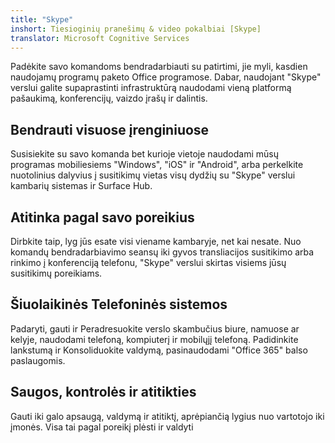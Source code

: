 ```yaml
---
title: "Skype"
inshort: Tiesioginių pranešimų & video pokalbiai [Skype]
translator: Microsoft Cognitive Services
---
```


Padėkite savo komandoms bendradarbiauti su patirtimi, jie myli, kasdien naudojamų programų paketo Office programose. Dabar, naudojant "Skype" verslui galite supaprastinti infrastruktūrą naudodami vieną platformą pašaukimą, konferencijų, vaizdo įrašų ir dalintis. 

## Bendrauti visuose įrenginiuose
Susisiekite su savo komanda bet kurioje vietoje naudodami mūsų programas mobiliesiems "Windows", "iOS" ir "Android", arba perkelkite nuotolinius dalyvius į susitikimų vietas visų dydžių su "Skype" verslui kambarių sistemas ir Surface Hub.

## Atitinka pagal savo poreikius
Dirbkite taip, lyg jūs esate visi viename kambaryje, net kai nesate. Nuo komandų bendradarbiavimo seansų iki gyvos transliacijos susitikimo arba rinkimo į konferenciją telefonu, "Skype" verslui skirtas visiems jūsų susitikimų poreikiams. 

## Šiuolaikinės Telefoninės sistemos
Padaryti, gauti ir Peradresuokite verslo skambučius biure, namuose ar kelyje, naudodami telefoną, kompiuterį ir mobilųjį telefoną. Padidinkite lankstumą ir Konsoliduokite valdymą, pasinaudodami "Office 365" balso paslaugomis. 

## Saugos, kontrolės ir atitikties
Gauti iki galo apsaugą, valdymą ir atitiktį, aprėpiančią lygius nuo vartotojo iki įmonės. Visa tai pagal poreikį plėsti ir valdyti 



